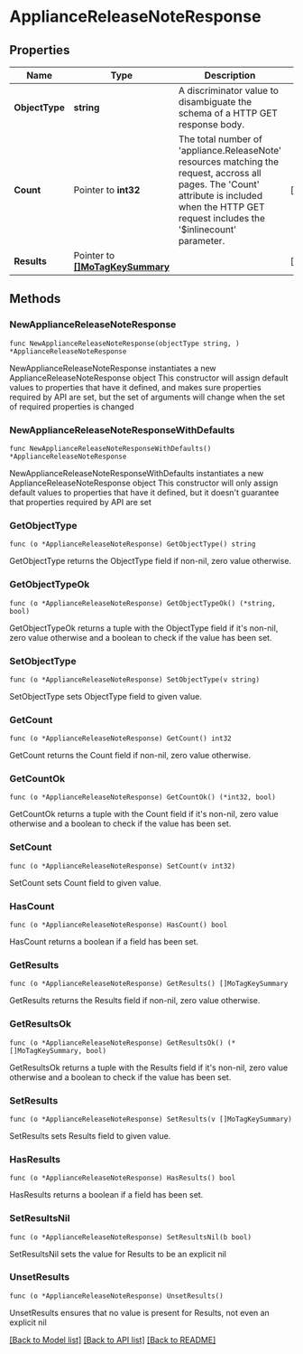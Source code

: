 # ApplianceReleaseNoteResponse

## Properties

Name | Type | Description | Notes
------------ | ------------- | ------------- | -------------
**ObjectType** | **string** | A discriminator value to disambiguate the schema of a HTTP GET response body. | 
**Count** | Pointer to **int32** | The total number of &#39;appliance.ReleaseNote&#39; resources matching the request, accross all pages. The &#39;Count&#39; attribute is included when the HTTP GET request includes the &#39;$inlinecount&#39; parameter. | [optional] 
**Results** | Pointer to [**[]MoTagKeySummary**](mo.TagKeySummary.md) |  | [optional] 

## Methods

### NewApplianceReleaseNoteResponse

`func NewApplianceReleaseNoteResponse(objectType string, ) *ApplianceReleaseNoteResponse`

NewApplianceReleaseNoteResponse instantiates a new ApplianceReleaseNoteResponse object
This constructor will assign default values to properties that have it defined,
and makes sure properties required by API are set, but the set of arguments
will change when the set of required properties is changed

### NewApplianceReleaseNoteResponseWithDefaults

`func NewApplianceReleaseNoteResponseWithDefaults() *ApplianceReleaseNoteResponse`

NewApplianceReleaseNoteResponseWithDefaults instantiates a new ApplianceReleaseNoteResponse object
This constructor will only assign default values to properties that have it defined,
but it doesn't guarantee that properties required by API are set

### GetObjectType

`func (o *ApplianceReleaseNoteResponse) GetObjectType() string`

GetObjectType returns the ObjectType field if non-nil, zero value otherwise.

### GetObjectTypeOk

`func (o *ApplianceReleaseNoteResponse) GetObjectTypeOk() (*string, bool)`

GetObjectTypeOk returns a tuple with the ObjectType field if it's non-nil, zero value otherwise
and a boolean to check if the value has been set.

### SetObjectType

`func (o *ApplianceReleaseNoteResponse) SetObjectType(v string)`

SetObjectType sets ObjectType field to given value.


### GetCount

`func (o *ApplianceReleaseNoteResponse) GetCount() int32`

GetCount returns the Count field if non-nil, zero value otherwise.

### GetCountOk

`func (o *ApplianceReleaseNoteResponse) GetCountOk() (*int32, bool)`

GetCountOk returns a tuple with the Count field if it's non-nil, zero value otherwise
and a boolean to check if the value has been set.

### SetCount

`func (o *ApplianceReleaseNoteResponse) SetCount(v int32)`

SetCount sets Count field to given value.

### HasCount

`func (o *ApplianceReleaseNoteResponse) HasCount() bool`

HasCount returns a boolean if a field has been set.

### GetResults

`func (o *ApplianceReleaseNoteResponse) GetResults() []MoTagKeySummary`

GetResults returns the Results field if non-nil, zero value otherwise.

### GetResultsOk

`func (o *ApplianceReleaseNoteResponse) GetResultsOk() (*[]MoTagKeySummary, bool)`

GetResultsOk returns a tuple with the Results field if it's non-nil, zero value otherwise
and a boolean to check if the value has been set.

### SetResults

`func (o *ApplianceReleaseNoteResponse) SetResults(v []MoTagKeySummary)`

SetResults sets Results field to given value.

### HasResults

`func (o *ApplianceReleaseNoteResponse) HasResults() bool`

HasResults returns a boolean if a field has been set.

### SetResultsNil

`func (o *ApplianceReleaseNoteResponse) SetResultsNil(b bool)`

 SetResultsNil sets the value for Results to be an explicit nil

### UnsetResults
`func (o *ApplianceReleaseNoteResponse) UnsetResults()`

UnsetResults ensures that no value is present for Results, not even an explicit nil

[[Back to Model list]](../README.md#documentation-for-models) [[Back to API list]](../README.md#documentation-for-api-endpoints) [[Back to README]](../README.md)


